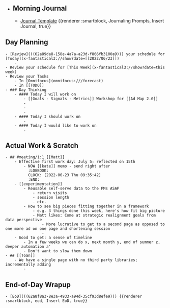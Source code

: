 - ## Morning Journal
	- [Journal Template](((62a73923-0d4c-4e1c-a939-7fd90622dd86))) {{renderer :smartblock, Journaling Prompts, Insert Journal, true}}
## Day Planning
	- [Review](((62a89da8-158e-4a7a-a23d-f866fb3100a9))) your schedule for [Today](x-fantastical3://show?date=[[2022/06/23]])
		-
	- Review your schedule for [This Week](x-fantastical3://show?date=this week)
	- Review your Tasks
		- In [Omnifocus](omnifocus:///forecast)
		- In [[TODO]]
	- ### Day Thinking
		- #### Today I will work on
			- [[Goals - Signals - Metrics]] Workshop for [[Ad Map 2.0]]
			-
			-
			-
		- #### Today I should work on
			-
		- #### Today I would like to work on
			-
## Actual Work & Scratch
	- ## #meeting/1:1 [[Matt]]
		- Effective first work day: July 5; reflected on 15th
			- NOW [[kate]] memo - send right after
			  :LOGBOOK:
			  CLOCK: [2022-06-23 Thu 09:35:42]
			  :END:
		- [[experimentation]]
			- Reusable self-serve data to the PMs ASAP
				- return visits
				- session length
				- etc.
			- How to see big pieces fitting together in a framework
				- e.g. 3 things done this week, here's how fit big picture
				- Matt likes: Come at strategic realignment goals from data perspective
					- More lucrative to get to a second page as opposed to one more ad on one page and shortening session
					-
		- Good to get: a sense of timeline
			- In a few weeks we can do x, next month y, end of summer z, deeper automation a'
			- Don't want to slow them down
	- ## [[Toan]]
		- We have a single page with no third party libraries; incrementally adding
			-
## End-of-Day Wrapup
	- [EoD](((62a8f8a3-8e3a-4933-a94d-35cf93d8efe9))) {{renderer :smartblock, eod, Insert EoD, true}}